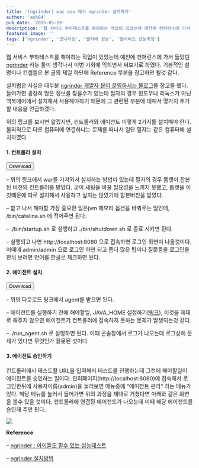```yaml
---
title: '(ngrinder) mac osx 에서 ngrinder 설치하기'
author: 'ash84'
pub_date: '2015-05-19'
description: '웹 서비스 부하테스트를 해야하는 작업이 있었는데 예전에 컨퍼런스에 가서 들었던 [ngrinder](http://www.nhnopensource.org/ngrinder/) 라는 툴이 생각나서 이번 기회에 익히면서 써보기로 하였다. 기본적인 설명이나 컨셉들은 본 글의 제일 하단에 Reference 부분을 참고하면 될것 같다.'
featured_image: ''
tags: ['ngrinder', '모니터링', '웹서버 성능', '웹서비스 성능측정']
---
```



<span style="font-size: 11pt;">웹 서비스 부하테스트를 해야하는 작업이 있었는데 예전에 컨퍼런스에 가서 들었던 </span>[<span style="font-size: 11pt;">ngrinder</span>](http://www.nhnopensource.org/ngrinder/)<span style="font-size: 11pt;"> 라는 툴이 생각나서 이번 기회에 익히면서 써보기로 하였다. 기본적인 설명이나 컨셉들은 본 글의 제일 하단에 Reference 부분을 참고하면 될것 같다. </span>

<span style="font-size: 11pt;">설치법은 사실은 대부분 </span>[<span style="font-size: 11pt;">ngrinder 개발자 분이 운영하시는 블로그</span>](http://junoyoon.tistory.com/entry/nGrinder-%EC%84%A4%EC%B9%98%EB%B0%A9%EB%B2%95)<span style="font-size: 11pt;">를 참고를 했다. 들어가면 굉장히 많은 정보를 찾을수가 있는데 필자의 경우 윈도우나 리눅스가 아닌 맥북에어에서 설치해서 사용해야하기 때문에 그 관련된 부분에 대해서 몇가지 추가할 내용을 언급하겠다. </span>

<span style="font-size: 11pt;">위의 링크를 보시면 알겠지만, 컨트롤러와 에이전트 이렇게 2가지를 설치해야 한다. 물리적으로 다른 컴퓨터에 연결하냐는 문제를 떠나서 일단 필자는 같은 컴퓨터에 설치하였다. </span>

#### 1. 컨트롤러 설치

<button class="btn btn-primary btn-xs" onclick="window.location.href='http://sourceforge.net/projects/ngrinder/files/ngrinder-3.2.3/ngrinder-controller-3.2.3-with-tomcat.zip/download'" type="button"> Download </button>

<span style="font-size: 11pt;">  
</span>

<span style="font-size: 11pt;">– 위의 링크에서 war를 가져와서 설치하는 방법이 있는데 필자의 경우 톰캣이 합본된 버전의 컨트롤러를 받았다. 굳이 세팅을 바꿀 필요성을 느끼지 못했고, 톰캣을 이것때문에 따로 설치해서 사용하고 싶지는 않았기에 합본버전을 받았다. </span>

<span style="font-size: 11pt;">– 받고 나서 해야할 가장 중요한 일은jvm 메모리 옵션을 바꿔주는 일인데, /bin/catalina.sh 에 적어주면 된다. </span>

<span style="font-size: 11pt;">– ./bin/startup.sh 로 실행하고 ./bin/shutdown.sh 로 종료 시키면 된다. </span>

<span style="font-size: 11pt;">– 실행되고 나면 http://localhost:8080 으로 접속하면 로그인 화면이 나올것이다. 이때에 admin/admin 으로 로그인 하면 되고 좀더 많은 팁이나 질문들을 로그인을 한뒤 보려면 언어를 한글로 체크하면 된다. </span>

#### 2. 에이전트 설치

<button class="btn btn-primary btn-xs" onclick="window.location.href='http://sourceforge.net/projects/ngrinder/files/ngrinder-3.2.3/ngrinder-core-3.2.3-agent-package.zip/download'" type="button">Download</button>

<span style="font-size: 11pt;">– 위의 다운로드 링크에서 agent를 받으면 된다. </span>

<span style="font-size: 11pt;">– 에이전트를 실행하기 전에 해야할일, JAVA_HOME 설정하기(</span>[<span style="font-size: 11pt;">링크</span>](http://www.mkyong.com/java/how-to-set-java_home-environment-variable-on-mac-os-x/)<span style="font-size: 11pt;">), 이것을 제대로 해주지 않으면 에이전트가 컨트롤러에 접속하지 못하는 문제가 발생되는것 같다. </span>

<span style="font-size: 11pt;">– ./run_agent.sh 로 실행하면 된다. 이때 콘솔창에서 로그가 나오는데 로그상에 문제가 있다면 무엇인가 잘못된 것이다. </span>

#### 3. 에이전트 승인하기

<span style="font-size: 11pt;">컨트롤러에서 테스트할 URL을 입력해서 테스트를 진행하는데 그전에 해야할일이 에이전트를 승인하는 일이다. 관리페이지(http://localhost:8080)에 접속해서 로그인한뒤에 사용자이름(admin)을 눌러보면 메뉴중에 “에이전트 관리” 라는 메뉴가 있다. 해당 메뉴를 눌러서 들어가면 위의 과정을 제대로 거쳤다면 아래와 같은 화면을 볼수 있을 것이다. 컨트롤러에 연결된 에이전트가 나오는데 이때 해당 에이전트를 승인해 주면 된다. </span>

![](http://ash84.net/wp-content/uploads/1/cfile25.uf.275CE74A52FACCBB313C50.png)

<span style="font-size: 11pt;">**Reference**</span>

<span style="font-size: 11pt;">– </span>[<span style="font-size: 11pt;">ngrinder : 아이들도 할수 있는 성능테스트</span>](http://deview.kr/2013/detail.nhn?topicSeq=2)<span style="font-size: 11pt;"> </span>

<span style="font-size: 11pt;">– </span>[<span style="font-size: 11pt;">ngrinder 설치방법</span>](http://junoyoon.tistory.com/entry/nGrinder-%EC%84%A4%EC%B9%98%EB%B0%A9%EB%B2%95)<span style="font-size: 11pt;"> </span>



